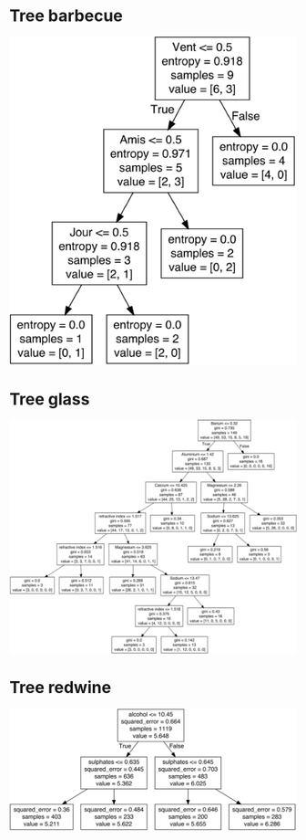 # Tree barbecue
![](imgs/tree-barbecue.png)

# Tree glass
![](imgs/tree-glass.png)

# Tree redwine
![](imgs/tree-redwine.png)